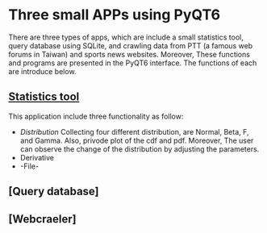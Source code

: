 # Three small APPs using PyQT6
There are three types of apps, which are include a small statistics tool, query database using SQLite, and crawling data from PTT (a famous web forums in Taiwan) and sports news websites. Moreover, These functions and programs are presented in the PyQT6 interface. The functions of each are introduce below.

## [Statistics tool]()
This application include three functionality as follow:
* _Distribution_
  Collecting four different distribution, are Normal, Beta, F, and Gamma. Also, privode plot of the cdf and pdf. Moreover, The user can observe the change of the distribution by adjusting the parameters.
* Derivative
* -File-

## [Query database]


## [Webcraeler]


